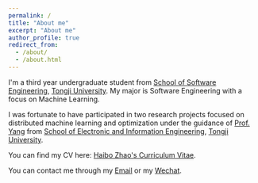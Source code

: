 ```yaml
---
permalink: /
title: "About me"
excerpt: "About me"
author_profile: true
redirect_from: 
  - /about/
  - /about.html
---
```


I'm a third year undergraduate student from [School of Software Engineering](https://sse.tongji.edu.cn/), [Tongji University](https://www.tongji.edu.cn/). My major is Software Engineering with a focus on Machine Learning.

I was fortunate to have participated in two research projects focused on distributed machine learning and optimization under the guidance of [Prof. Yang](https://see.tongji.edu.cn/info/1379/10355.htm) from [School of Electronic and Information Engineering](https://see.tongji.edu.cn/), [Tongji University](https://www.tongji.edu.cn/).

You can find my CV here: [Haibo Zhao's Curriculum Vitae](../assets/sea/Resume.pdf).

You can contact me through my [Email](mailto:2052535@tongji.edu.cn) or my [Wechat](../images/sea/wechat.png).
